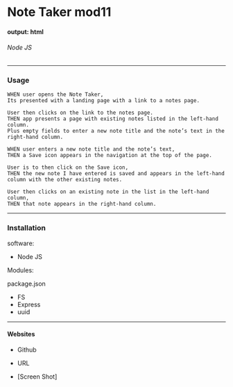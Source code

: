 # Note Taker mod11
 
#### output: html

###### Node JS

---------------------------------------------------------------------
### Usage

```
WHEN user opens the Note Taker,
Its presented with a landing page with a link to a notes page.

User then clicks on the link to the notes page.
THEN app presents a page with existing notes listed in the left-hand column.
Plus empty fields to enter a new note title and the note’s text in the right-hand column.

WHEN user enters a new note title and the note’s text,
THEN a Save icon appears in the navigation at the top of the page.

User is to then click on the Save icon,
THEN the new note I have entered is saved and appears in the left-hand column with the other existing notes.

User then clicks on an existing note in the list in the left-hand column,
THEN that note appears in the right-hand column.

```

---------------------------------------------------------------------

### Installation
software:
- Node JS

Modules:

package.json

- FS
- Express
- uuid

---------------------------------------------------------------------


#### Websites 

- Github


- URL



- [Screen Shot]
